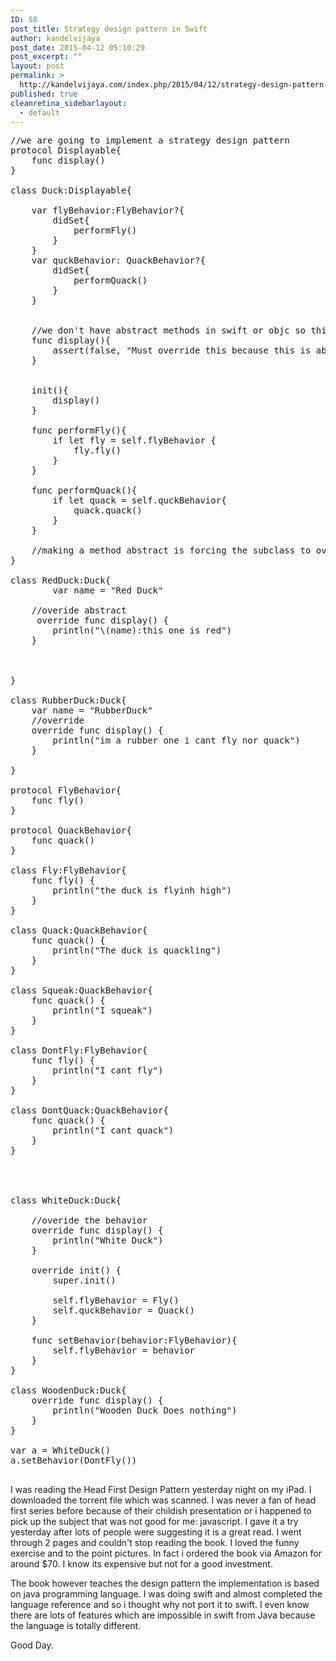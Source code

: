 ```yaml
---
ID: 58
post_title: Strategy design pattern in Swift
author: kandelvijaya
post_date: 2015-04-12 05:10:29
post_excerpt: ""
layout: post
permalink: >
  http://kandelvijaya.com/index.php/2015/04/12/strategy-design-pattern-in-swift/
published: true
cleanretina_sidebarlayout:
  - default
---
```

<pre class="lang:swift decode:true ">//we are going to implement a strategy design pattern
protocol Displayable{
    func display()
}

class Duck:Displayable{

    var flyBehavior:FlyBehavior?{
        didSet{
            performFly()
        }
    }
    var quckBehavior: QuackBehavior?{
        didSet{
            performQuack()
        }
    }


    //we don't have abstract methods in swift or objc so this is a way to hack it around
    func display(){
        assert(false, "Must override this because this is abstract method")
    }


    init(){
        display()
    }

    func performFly(){
        if let fly = self.flyBehavior {
            fly.fly()
        }
    }

    func performQuack(){
        if let quack = self.quckBehavior{
            quack.quack()
        }
    }

    //making a method abstract is forcing the subclass to override it anyhow
}

class RedDuck:Duck{
        var name = "Red Duck"

    //overide abstract
     override func display() {
        println("\(name):this one is red")
    }



}

class RubberDuck:Duck{
    var name = "RubberDuck"
    //override
    override func display() {
        println("im a rubber one i cant fly nor quack")
    }

}

protocol FlyBehavior{
    func fly()
}

protocol QuackBehavior{
    func quack()
}

class Fly:FlyBehavior{
    func fly() {
        println("the duck is flyinh high")
    }
}

class Quack:QuackBehavior{
    func quack() {
        println("The duck is quackling")
    }
}

class Squeak:QuackBehavior{
    func quack() {
        println("I squeak")
    }
}

class DontFly:FlyBehavior{
    func fly() {
        println("I cant fly")
    }
}

class DontQuack:QuackBehavior{
    func quack() {
        println("I cant quack")
    }
}




class WhiteDuck:Duck{

    //overide the behavior
    override func display() {
        println("White Duck")
    }

    override init() {
        super.init()

        self.flyBehavior = Fly()
        self.quckBehavior = Quack()
    }

    func setBehavior(behavior:FlyBehavior){
        self.flyBehavior = behavior
    }
}

class WoodenDuck:Duck{
    override func display() {
        println("Wooden Duck Does nothing")
    }
}

var a = WhiteDuck()
a.setBehavior(DontFly())

</pre>
I was reading the Head First Design Pattern yesterday night on my iPad. I downloaded the torrent file which was scanned. I was never a fan of head first series before because of their childish presentation or i happened to pick up the subject that was not good for me: javascript. I gave it a try yesterday after lots of people were suggesting it is a great read. I went through 2 pages and couldn't stop reading the book. I loved the funny exercise and to the point pictures. In fact i ordered the book via Amazon for around $70. I know its expensive but not for a good investment.

The book however teaches the design pattern the implementation is based on java programming language. I was doing swift and almost completed the language reference and so i thought why not port it to swift. I even know there are lots of features which are impossible in swift from Java because the language is totally different.

Good Day.